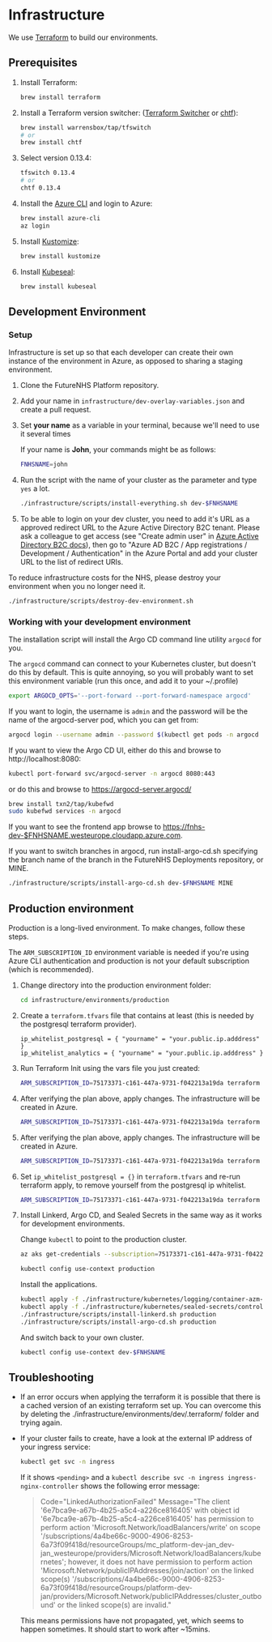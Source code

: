 # Infrastructure

We use [Terraform](https://www.terraform.io/) to build our environments.

## Prerequisites

1. Install Terraform:

   ```bash
   brew install terraform
   ```

1. Install a Terraform version switcher: ([Terraform Switcher](https://github.com/warrensbox/terraform-switcher) or [chtf](https://github.com/Yleisradio/homebrew-terraforms)):

   ```bash
   brew install warrensbox/tap/tfswitch
   # or
   brew install chtf
   ```

1. Select version 0.13.4:

   ```bash
   tfswitch 0.13.4
   # or
   chtf 0.13.4
   ```

1. Install the [Azure CLI](https://docs.microsoft.com/en-us/cli/azure/install-azure-cli?view=azure-cli-latest) and login to Azure:

   ```bash
   brew install azure-cli
   az login
   ```

1. Install [Kustomize](https://github.com/kubernetes-sigs/kustomize):

   ```bash
   brew install kustomize
   ```

1. Install [Kubeseal](https://github.com/bitnami-labs/sealed-secrets):

   ```bash
   brew install kubeseal
   ```

## Development Environment

### Setup

Infrastructure is set up so that each developer can create their own instance of the environment in Azure,
as opposed to sharing a staging environment.

1. Clone the FutureNHS Platform repository.

1. Add your name in `infrastructure/dev-overlay-variables.json` and create a pull request.

1. Set **your name** as a variable in your terminal, because we'll need to use it several times

   If your name is **John**, your commands might be as follows:

   ```bash
   FNHSNAME=john
   ```

1. Run the script with the name of your cluster as the parameter and type `yes` a lot.

   ```bash
   ./infrastructure/scripts/install-everything.sh dev-$FNHSNAME
   ```

1. To be able to login on your dev cluster, you need to add it's URL as a approved redirect URL to the Azure Active Directory B2C tenant. Please ask a colleague to get access (see "Create admin user" in [Azure Active Directory B2C docs](../docs/aad-b2c.md)), then go to "Azure AD B2C / App registrations / Development / Authentication" in the Azure Portal and add your cluster URL to the list of redirect URIs.

To reduce infrastructure costs for the NHS, please destroy your environment when you no longer need it.

```bash
./infrastructure/scripts/destroy-dev-environment.sh
```

### Working with your development environment

The installation script will install the Argo CD command line utility `argocd` for you.

The `argocd` command can connect to your Kubernetes cluster, but doesn't do this by default. This is quite annoying, so you will probably want to set this environment variable (run this once, and add it to your ~/.profile)

```bash
export ARGOCD_OPTS='--port-forward --port-forward-namespace argocd'
```

If you want to login, the username is `admin` and the password will be the name of the argocd-server pod, which you can get from:

```bash
argocd login --username admin --password $(kubectl get pods -n argocd | grep --only-matching 'argocd-server-[^ ]*')
```

If you want to view the Argo CD UI, either do this and browse to http://localhost:8080:

```bash
kubectl port-forward svc/argocd-server -n argocd 8080:443
```

or do this and browse to https://argocd-server.argocd/

```bash
brew install txn2/tap/kubefwd
sudo kubefwd services -n argocd
```

If you want to see the frontend app browse to <https://fnhs-dev-$FNHSNAME.westeurope.cloudapp.azure.com>.

If you want to switch branches in argocd, run install-argo-cd.sh specifying the branch name of the branch in the FutureNHS Deployments repository, or MINE.

```bash
./infrastructure/scripts/install-argo-cd.sh dev-$FNHSNAME MINE
```

## Production environment

Production is a long-lived environment. To make changes, follow these steps.

The `ARM_SUBSCRIPTION_ID` environment variable is needed if you're using Azure CLI authentication and production is not your default subscription (which is recommended).

1. Change directory into the production environment folder:

   ```bash
   cd infrastructure/environments/production
   ```

1. Create a `terraform.tfvars` file that contains at least (this is needed by the postgresql terraform provider).

   ```hcl
   ip_whitelist_postgresql = { "yourname" = "your.public.ip.adddress" }
   ip_whitelist_analytics = { "yourname" = "your.public.ip.adddress" }
   ```

1. Run Terraform Init using the vars file you just created:

   ```bash
   ARM_SUBSCRIPTION_ID=75173371-c161-447a-9731-f042213a19da terraform init
   ```

1. After verifying the plan above, apply changes. The infrastructure will be created in Azure.

   ```bash
   ARM_SUBSCRIPTION_ID=75173371-c161-447a-9731-f042213a19da terraform apply -target module.platform
   ```

1. After verifying the plan above, apply changes. The infrastructure will be created in Azure.

   ```bash
   ARM_SUBSCRIPTION_ID=75173371-c161-447a-9731-f042213a19da terraform apply
   ```

1. Set `ip_whitelist_postgresql = {}` in `terraform.tfvars` and re-run terraform apply, to remove yourself from the postgresql ip whitelist.

   ```bash
   ARM_SUBSCRIPTION_ID=75173371-c161-447a-9731-f042213a19da terraform apply -target module.platform
   ```

1. Install Linkerd, Argo CD, and Sealed Secrets in the same way as it works for development environments.

   Change `kubectl` to point to the production cluster.

   ```bash
   az aks get-credentials --subscription=75173371-c161-447a-9731-f042213a19da --resource-group=platform-production --name=production
   ```

   ```bash
   kubectl config use-context production
   ```

   Install the applications.

   ```bash
   kubectl apply -f ./infrastructure/kubernetes/logging/container-azm-ms-agentconfig.yaml
   kubectl apply -f ./infrastructure/kubernetes/sealed-secrets/controller.yaml
   ./infrastructure/scripts/install-linkerd.sh production
   ./infrastructure/scripts/install-argo-cd.sh production
   ```

   And switch back to your own cluster.

   ```bash
   kubectl config use-context dev-$FNHSNAME
   ```

## Troubleshooting

- If an error occurs when applying the terraform it is possible that there is a cached version of an existing terraform set up. You can overcome this by deleting the ./infrastructure/environments/dev/.terraform/ folder and trying again.

- If your cluster fails to create, have a look at the external IP address of your ingress service:

  ```sh
  kubectl get svc -n ingress
  ```

  If it shows `<pending>` and a `kubectl describe svc -n ingress ingress-nginx-controller` shows the following error message:

  > Code="LinkedAuthorizationFailed" Message="The client '6e7bca9e-a67b-4b25-a5c4-a226ce816405' with object id '6e7bca9e-a67b-4b25-a5c4-a226ce816405' has permission to perform action 'Microsoft.Network/loadBalancers/write' on scope '/subscriptions/4a4be66c-9000-4906-8253-6a73f09f418d/resourceGroups/mc_platform-dev-jan_dev-jan_westeurope/providers/Microsoft.Network/loadBalancers/kubernetes'; however, it does not have permission to perform action 'Microsoft.Network/publicIPAddresses/join/action' on the linked scope(s) '/subscriptions/4a4be66c-9000-4906-8253-6a73f09f418d/resourceGroups/platform-dev-jan/providers/Microsoft.Network/publicIPAddresses/cluster_outbound' or the linked scope(s) are invalid."

  This means permissions have not propagated, yet, which seems to happen sometimes. It should start to work after ~15mins.

